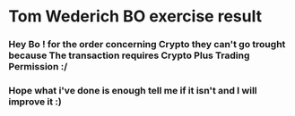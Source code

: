 # Tom Wederich BO exercise result
### Hey Bo ! for the order concerning Crypto they can't go trought because The transaction requires Crypto Plus Trading Permission :/
### Hope what i've done is enough tell me if it isn't and I will improve it :)

